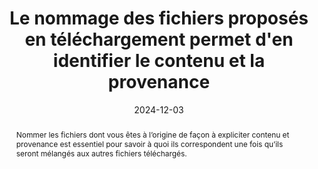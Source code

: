 ---
N: '145'
Rubrique: Liens
title: Le nommage des fichiers  proposés en téléchargement permet d'en identifier le contenu et la provenance
detail: Le nommage des fichiers internes proposés en téléchargement permet  d'en identifier le contenu et la provenance
abstract: Nommer les fichiers dont vous êtes à l’origine de façon à expliciter contenu et provenance est essentiel pour savoir à quoi ils correspondent une fois qu’ils seront mélangés aux autres fichiers téléchargés. 
categories: [" Liens"]
agrege: O4145-E050
opquast: '4 145'
indiceebook: '50'
description: "Règle n° 050"
before: "049"
weight: "050"
after: "051"
actif: '1'
layout: rules
date: 2024-12-03
tags: ["", ""]
objectif: ["Améliorer l’identification des fichiers", "
Éviter les confusions
"]
Meo: ["Pour chaque fichier téléchargeable dont vous êtes à l’origine, utiliser un nom de fichier mentionnant explicitement la structure éditrice de manière à permettre de l'identifier et d’avoir une idée de la nature du contenu."]
Controle: ["Vérifier, pour chaque fichier dont vous êtes à l’origine qui peut être téléchargé, que le nom du fichier mentionne explicitement la structure éditrice ainsi que la nature du contenu."
]
epubcheck: 
ace: 
humancheck: true
Source: ["Opquast"]
Referentiel: [""]
Steps: ["", ""]
---